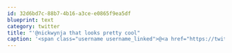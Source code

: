 ```yaml
---
id: 32d6bd7c-88b7-4b16-a3ce-e0865f9ea5df
blueprint: text
category: twitter
title: "'@nickwynja that looks pretty cool"
caption: '<span class="username username_linked">@<a href="https://twitter.com/nickwynja" title="Nick Wynja">nickwynja</a></span> that looks pretty cool'
---
```

